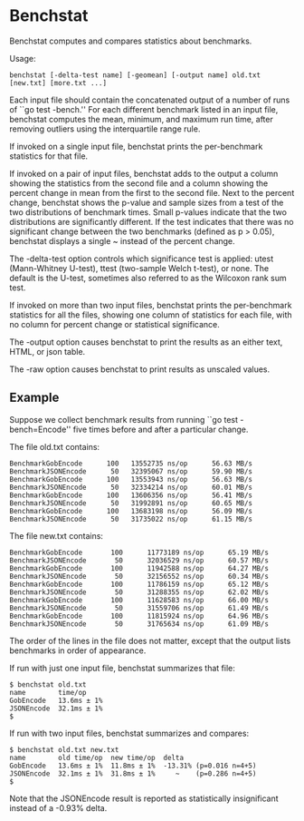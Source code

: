 # Benchstat

Benchstat computes and compares statistics about benchmarks.

Usage:

    benchstat [-delta-test name] [-geomean] [-output name] old.txt [new.txt] [more.txt ...]

Each input file should contain the concatenated output of a number of runs
of ``go test -bench.'' For each different benchmark listed in an input file,
benchstat computes the mean, minimum, and maximum run time, after removing
outliers using the interquartile range rule.

If invoked on a single input file, benchstat prints the per-benchmark
statistics for that file.

If invoked on a pair of input files, benchstat adds to the output a column
showing the statistics from the second file and a column showing the percent
change in mean from the first to the second file. Next to the percent
change, benchstat shows the p-value and sample sizes from a test of the two
distributions of benchmark times. Small p-values indicate that the two
distributions are significantly different. If the test indicates that there
was no significant change between the two benchmarks (defined as p > 0.05),
benchstat displays a single ~ instead of the percent change.

The -delta-test option controls which significance test is applied: utest
(Mann-Whitney U-test), ttest (two-sample Welch t-test), or none. The default
is the U-test, sometimes also referred to as the Wilcoxon rank sum test.

If invoked on more than two input files, benchstat prints the per-benchmark
statistics for all the files, showing one column of statistics for each
file, with no column for percent change or statistical significance.

The -output option causes benchstat to print the results as an either text,
HTML, or json table.

The -raw option causes benchstat to print results as unscaled values.

## Example

Suppose we collect benchmark results from running ``go test -bench=Encode''
five times before and after a particular change.

The file old.txt contains:

    BenchmarkGobEncode   	100	  13552735 ns/op	  56.63 MB/s
    BenchmarkJSONEncode  	 50	  32395067 ns/op	  59.90 MB/s
    BenchmarkGobEncode   	100	  13553943 ns/op	  56.63 MB/s
    BenchmarkJSONEncode  	 50	  32334214 ns/op	  60.01 MB/s
    BenchmarkGobEncode   	100	  13606356 ns/op	  56.41 MB/s
    BenchmarkJSONEncode  	 50	  31992891 ns/op	  60.65 MB/s
    BenchmarkGobEncode   	100	  13683198 ns/op	  56.09 MB/s
    BenchmarkJSONEncode  	 50	  31735022 ns/op	  61.15 MB/s

The file new.txt contains:

    BenchmarkGobEncode   	 100	  11773189 ns/op	  65.19 MB/s
    BenchmarkJSONEncode  	  50	  32036529 ns/op	  60.57 MB/s
    BenchmarkGobEncode   	 100	  11942588 ns/op	  64.27 MB/s
    BenchmarkJSONEncode  	  50	  32156552 ns/op	  60.34 MB/s
    BenchmarkGobEncode   	 100	  11786159 ns/op	  65.12 MB/s
    BenchmarkJSONEncode  	  50	  31288355 ns/op	  62.02 MB/s
    BenchmarkGobEncode   	 100	  11628583 ns/op	  66.00 MB/s
    BenchmarkJSONEncode  	  50	  31559706 ns/op	  61.49 MB/s
    BenchmarkGobEncode   	 100	  11815924 ns/op	  64.96 MB/s
    BenchmarkJSONEncode  	  50	  31765634 ns/op	  61.09 MB/s

The order of the lines in the file does not matter, except that the output
lists benchmarks in order of appearance.

If run with just one input file, benchstat summarizes that file:

    $ benchstat old.txt
    name        time/op
    GobEncode   13.6ms ± 1%
    JSONEncode  32.1ms ± 1%
    $

If run with two input files, benchstat summarizes and compares:

    $ benchstat old.txt new.txt
    name        old time/op  new time/op  delta
    GobEncode   13.6ms ± 1%  11.8ms ± 1%  -13.31% (p=0.016 n=4+5)
    JSONEncode  32.1ms ± 1%  31.8ms ± 1%     ~    (p=0.286 n=4+5)
    $

Note that the JSONEncode result is reported as statistically insignificant
instead of a -0.93% delta.
